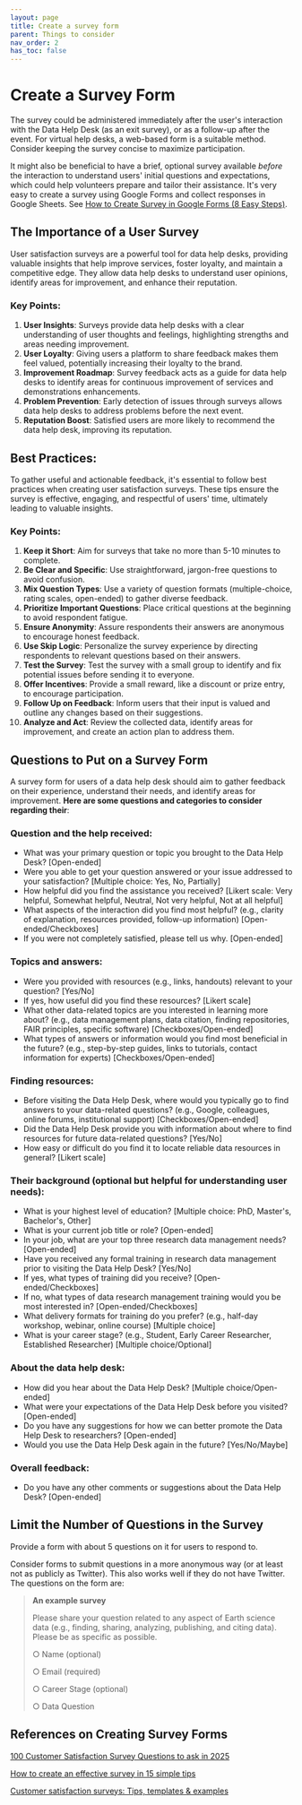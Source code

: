 ```yaml
---
layout: page
title: Create a survey form
parent: Things to consider
nav_order: 2
has_toc: false
---
```


# Create a Survey Form

The survey could be administered immediately after the user's interaction with
the Data Help Desk (as an exit survey), or as a follow-up after the event. For
virtual help desks, a web-based form is a suitable method. Consider keeping the
survey concise to maximize participation.

It might also be beneficial to have a brief, optional survey available _before_
the interaction to understand users' initial questions and expectations, which
could help volunteers prepare and tailor their assistance. It's very easy to
create a survey using Google Forms and collect responses in Google Sheets. See
[How to Create Survey in Google Forms (8 Easy Steps)](https://www.geeksforgeeks.org/how-to-create-a-survey-using-google-forms/).

## The Importance of a User Survey

User satisfaction surveys are a powerful tool for data help desks, providing
valuable insights that help improve services, foster loyalty, and maintain a
competitive edge. They allow data help desks to understand user opinions,
identify areas for improvement, and enhance their reputation.

### Key Points:

1. **User Insights**: Surveys provide data help desks with a clear understanding
   of user thoughts and feelings, highlighting strengths and areas needing
   improvement.
2. **User Loyalty**: Giving users a platform to share feedback makes them feel
   valued, potentially increasing their loyalty to the brand.
3. **Improvement Roadmap**: Survey feedback acts as a guide for data help desks
   to identify areas for continuous improvement of services and demonstrations
   enhancements.
4. **Problem Prevention**: Early detection of issues through surveys allows data
   help desks to address problems before the next event.
5. **Reputation Boost**: Satisfied users are more likely to recommend the data
   help desk, improving its reputation.

## Best Practices:

To gather useful and actionable feedback, it's essential to follow best
practices when creating user satisfaction surveys. These tips ensure the survey
is effective, engaging, and respectful of users' time, ultimately leading to
valuable insights.

### Key Points:

1. **Keep it Short**: Aim for surveys that take no more than 5-10 minutes to
   complete.
2. **Be Clear and Specific**: Use straightforward, jargon-free questions to
   avoid confusion.
3. **Mix Question Types**: Use a variety of question formats (multiple-choice,
   rating scales, open-ended) to gather diverse feedback.
4. **Prioritize Important Questions**: Place critical questions at the beginning
   to avoid respondent fatigue.
5. **Ensure Anonymity**: Assure respondents their answers are anonymous to
   encourage honest feedback.
6. **Use Skip Logic**: Personalize the survey experience by directing
   respondents to relevant questions based on their answers.
7. **Test the Survey**: Test the survey with a small group to identify and fix
   potential issues before sending it to everyone.
8. **Offer Incentives**: Provide a small reward, like a discount or prize entry,
   to encourage participation.
9. **Follow Up on Feedback**: Inform users that their input is valued and
   outline any changes based on their suggestions.
10. **Analyze and Act**: Review the collected data, identify areas for
    improvement, and create an action plan to address them.

## Questions to Put on a Survey Form

A survey form for users of a data help desk should aim to gather feedback on
their experience, understand their needs, and identify areas for improvement.
**Here are some questions and categories to consider regarding their**:

### Question and the help received:

-   What was your primary question or topic you brought to the Data Help Desk?
    [Open-ended]
-   Were you able to get your question answered or your issue addressed to your
    satisfaction? [Multiple choice: Yes, No, Partially]
-   How helpful did you find the assistance you received? [Likert scale: Very
    helpful, Somewhat helpful, Neutral, Not very helpful, Not at all helpful]
-   What aspects of the interaction did you find most helpful? (e.g., clarity of
    explanation, resources provided, follow-up information)
    [Open-ended/Checkboxes]
-   If you were not completely satisfied, please tell us why. [Open-ended]

### Topics and answers:

-   Were you provided with resources (e.g., links, handouts) relevant to your
    question? [Yes/No]
-   If yes, how useful did you find these resources? [Likert scale]
-   What other data-related topics are you interested in learning more about?
    (e.g., data management plans, data citation, finding repositories, FAIR
    principles, specific software) [Checkboxes/Open-ended]
-   What types of answers or information would you find most beneficial in the
    future? (e.g., step-by-step guides, links to tutorials, contact information
    for experts) [Checkboxes/Open-ended]

### Finding resources:

-   Before visiting the Data Help Desk, where would you typically go to find
    answers to your data-related questions? (e.g., Google, colleagues, online
    forums, institutional support) [Checkboxes/Open-ended]
-   Did the Data Help Desk provide you with information about where to find
    resources for future data-related questions? [Yes/No]
-   How easy or difficult do you find it to locate reliable data resources in
    general? [Likert scale]

### Their background (optional but helpful for understanding user needs):

-   What is your highest level of education? [Multiple choice: PhD, Master's,
    Bachelor's, Other]
-   What is your current job title or role? [Open-ended]
-   In your job, what are your top three research data management needs?
    [Open-ended]
-   Have you received any formal training in research data management prior to
    visiting the Data Help Desk? [Yes/No]
-   If yes, what types of training did you receive? [Open-ended/Checkboxes]
-   If no, what types of data research management training would you be most
    interested in? [Open-ended/Checkboxes]
-   What delivery formats for training do you prefer? (e.g., half-day workshop,
    webinar, online course) [Multiple choice]
-   What is your career stage? (e.g., Student, Early Career Researcher,
    Established Researcher) [Multiple choice/Optional]

### About the data help desk:

-   How did you hear about the Data Help Desk? [Multiple choice/Open-ended]
-   What were your expectations of the Data Help Desk before you visited?
    [Open-ended]
-   Do you have any suggestions for how we can better promote the Data Help Desk
    to researchers? [Open-ended]
-   Would you use the Data Help Desk again in the future? [Yes/No/Maybe]

### Overall feedback:

-   Do you have any other comments or suggestions about the Data Help Desk?
    [Open-ended]

## Limit the Number of Questions in the Survey

Provide a form with about 5 questions on it for users to respond to.

Consider forms to submit questions in a more anonymous way (or at least not as
publicly as Twitter). This also works well if they do not have Twitter. The
questions on the form are:

> **An example survey**
>
> Please share your question related to any aspect of Earth science data (e.g.,
> finding, sharing, analyzing, publishing, and citing data). Please be as
> specific as possible.
>
> ○ Name (optional)
>
> ○ Email (required)
>
> ○ Career Stage (optional)
>
> ○ Data Question

## References on Creating Survey Forms

[100 Customer Satisfaction Survey Questions to ask in 2025](https://www.desk365.io/blog/customer-satisfaction-survey/)

[How to create an effective survey in 15 simple tips](https://www.qualtrics.com/blog/how-to-create-a-survey/)

[Customer satisfaction surveys: Tips, templates & examples](https://www.surveymonkey.com/mp/customer-satisfaction-surveys/)
